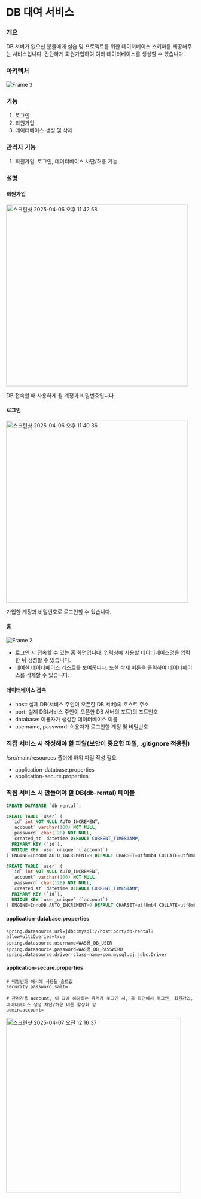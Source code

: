 # DB 대여 서비스

### 개요
DB 서버가 없으신 분들에게 실습 및 프로젝트를 위한 데이터베이스 스키마를 제공해주는 서비스입니다. 간단하게 회원가입하여 여러 데이터베이스를 생성할 수 있습니다.

### 아키텍처
![Frame 3](https://github.com/user-attachments/assets/31f2fc14-6411-461c-80e8-557a6b42160d)

### 기능
1. 로그인
2. 회원가입
3. 데이터베이스 생성 및 삭제

### 관리자 기능
1. 회원가입, 로그인, 데이터베이스 차단/허용 기능

### 설명

#### 회원가입
<img width="486" alt="스크린샷 2025-04-06 오후 11 42 58" src="https://github.com/user-attachments/assets/f7a92cbf-7bc0-45f2-bdc2-4d901c2227e4" />

DB 접속할 때 사용하게 될 계정과 비밀번호입니다.

#### 로그인
<img width="486" alt="스크린샷 2025-04-06 오후 11 40 36" src="https://github.com/user-attachments/assets/152d4e24-a8b0-47a5-97b6-b0ee176c3daa" />  

가입한 계정과 비밀번호로 로그인할 수 있습니다.

#### 홈

![Frame 2](https://github.com/user-attachments/assets/0a98c6d0-fe62-4e29-8589-13403afb13a0)

- 로그인 시 접속할 수 있는 홈 화면입니다. 입력창에 사용할 데이터베이스명을 입력한 뒤 생성할 수 있습니다.
- 대여한 데이터베이스 리스트를 보여줍니다. 또한 삭제 버튼을 클릭하여 데이터베이스를 삭제할 수 있습니다.

#### 데이터베이스 접속
- host: 실제 DB(서비스 주인이 오픈한 DB 서버)의 호스트 주소
- port: 실제 DB(서비스 주인이 오픈한 DB 서버의 포트)의 포트번호
- database: 이용자가 생성한 데이터베이스 이름
- username, password: 이용자가 로그인한 계정 및 비밀번호

### 직접 서비스 시 작성해야 할 파일(보안이 중요한 파일, .gitignore 적용됨)
/src/main/resources 폴더에 하위 파일 작성 필요
- application-database.properties
- application-secure.properties

### 직접 서비스 시 만들어야 할 DB(db-rental) 테이블
```sql
CREATE DATABASE `db-rental`;
```
```sql
CREATE TABLE `user` (
  `id` int NOT NULL AUTO_INCREMENT,
  `account` varchar(100) NOT NULL,
  `password` char(128) NOT NULL,
  `created_at` datetime DEFAULT CURRENT_TIMESTAMP,
  PRIMARY KEY (`id`),
  UNIQUE KEY `user_unique` (`account`)
) ENGINE=InnoDB AUTO_INCREMENT=9 DEFAULT CHARSET=utf8mb4 COLLATE=utf8mb4_0900_ai_ci;
```
```sql
CREATE TABLE `user` (
  `id` int NOT NULL AUTO_INCREMENT,
  `account` varchar(100) NOT NULL,
  `password` char(128) NOT NULL,
  `created_at` datetime DEFAULT CURRENT_TIMESTAMP,
  PRIMARY KEY (`id`),
  UNIQUE KEY `user_unique` (`account`)
) ENGINE=InnoDB AUTO_INCREMENT=9 DEFAULT CHARSET=utf8mb4 COLLATE=utf8mb4_0900_ai_ci;
```

#### application-database.properties
```application-database.properties
spring.datasource.url=jdbc:mysql://host:port/db-rental?allowMultiQueries=true
spring.datasource.username=WAS용_DB_USER
spring.datasource.password=WAS용_DB_PASSWORD
spring.datasource.driver-class-name=com.mysql.cj.jdbc.Driver
```

#### application-secure.properties
```application-secure.properties
# 비밀번호 해시에 사용될 솔트값
security.password.salt=

# 관리자용 account, 이 값에 해당하는 유저가 로그인 시, 홈 화면에서 로그인, 회원가입, 데이터베이스 생성 차단/허용 버튼 활성화 함
admin.account=
```

<img width="467" alt="스크린샷 2025-04-07 오전 12 16 37" src="https://github.com/user-attachments/assets/0502ff70-1897-4864-83de-f00843547efb" />
